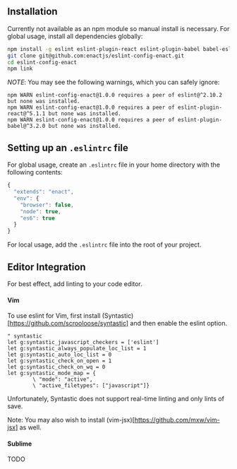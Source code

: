 ## Installation

Currently not available as an npm module so manual install is necessary. For global usage, install all dependencies globally:

```bash
npm install -g eslint eslint-plugin-react eslint-plugin-babel babel-eslint
git clone git@github.com:enactjs/eslint-config-enact.git
cd eslint-config-enact
npm link
```

*NOTE*: You may see the following warnings, which you can safely ignore:

```
npm WARN eslint-config-enact@1.0.0 requires a peer of eslint@^2.10.2 but none was installed.
npm WARN eslint-config-enact@1.0.0 requires a peer of eslint-plugin-react@^5.1.1 but none was installed.
npm WARN eslint-config-enact@1.0.0 requires a peer of eslint-plugin-babel@^3.2.0 but none was installed.
```

## Setting up an `.eslintrc` file

For global usage, create an `.eslintrc` file in your home directory with the following contents:

```javascript
{
  "extends": "enact",
  "env": {
    "browser": false,
    "node": true,
    "es6": true
  }
}
```

For local usage, add the `.eslintrc` file into the root of your project.

## Editor Integration

For best effect, add linting to your code editor.

#### Vim

To use eslint for Vim, first install (Syntastic)[https://github.com/scrooloose/syntastic] and then enable the eslint option.


```vimscript
" syntastic
let g:syntastic_javascript_checkers = ['eslint']
let g:syntastic_always_populate_loc_list = 1
let g:syntastic_auto_loc_list = 0
let g:syntastic_check_on_open = 1
let g:syntastic_check_on_wq = 0
let g:syntastic_mode_map = {
        \ "mode": "active",
        \ "active_filetypes": ["javascript"]}
```

Unfortunately, Syntastic does not support real-time linting and only lints of save.

Note: You may also wish to install (vim-jsx)[https://github.com/mxw/vim-jsx] as well.

#### Sublime

TODO
